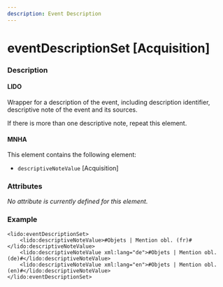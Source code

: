 ```yaml
---
description: Event Description
---
```


# eventDescriptionSet \[Acquisition\]

### Description

#### LIDO

Wrapper for a description of the event, including description identifier, descriptive note of the event and its sources.

If there is more than one descriptive note, repeat this element.

#### MNHA

This element contains the following element:

* `descriptiveNoteValue` \[Acquisition\]

### Attributes

_No attribute is currently defined for this element._

### Example

```markup
<lido:eventDescriptionSet>
    <lido:descriptiveNoteValue>#Objets | Mention obl. (fr)#</lido:descriptiveNoteValue>
    <lido:descriptiveNoteValue xml:lang="de">#Objets | Mention obl. (de)#</lido:descriptiveNoteValue>
    <lido:descriptiveNoteValue xml:lang="en">#Objets | Mention obl. (en)#</lido:descriptiveNoteValue>
</lido:eventDescriptionSet>
```

